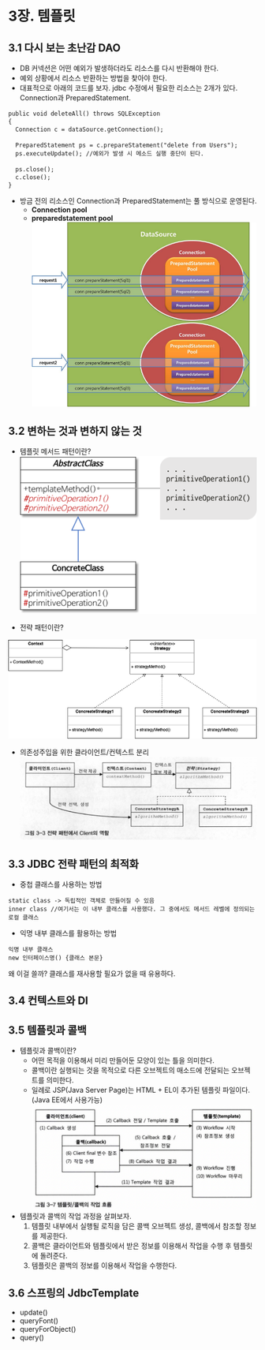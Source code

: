 # 3장. 템플릿

## 3.1 다시 보는 초난감 DAO
- DB 커넥션은 어떤 예외가 발생하더라도 리소스를 다시 반환해야 한다.
- 예외 상황에서 리소스 반환하는 방법을 찾아야 한다.
- 대표적으로 아래의 코드를 보자. jdbc 수정에서 필요한 리소스는 2개가 있다. Connection과 PreparedStatement. 
```
public void deleteAll() throws SQLException
{
  Connection c = dataSource.getConnection();
  
  PreparedStatement ps = c.prepareStatement("delete from Users"); 
  ps.executeUpdate(); //예외가 발생 시 메소드 실행 중단이 된다.
  
  ps.close();
  c.close();
}
```
- 방금 전의 리소스인 Connection과 PreparedStatement는 풀 방식으로 운영된다.
  - **Connection pool**
  - **preparedstatement pool**
![img_4.png](img_4.png)

## 3.2 변하는 것과 변하지 않는 것
- 템플릿 메서드 패턴이란?
![img.png](img.png)

- 전략 패턴이란?

![img_1.png](img_1.png)

- 의존성주입을 위한 클라이언트/컨텍스트 분리
![img_2.png](img_2.png)

## 3.3 JDBC 전략 패턴의 최적화
- 중첩 클래스를 사용하는 방법
```
static class -> 독립적인 객체로 만들어질 수 있음
inner class //여기서는 이 내부 클래스를 사용했다. 그 중에서도 메서드 레벨에 정의되는 로컬 클래스
```
- 익명 내부 클래스를 활용하는 방법
```
익명 내부 클래스
new 인터페이스명() {클래스 본문}  
```
왜 이걸 쓸까? 클래스를 재사용할 필요가 없을 때 유용하다.

## 3.4 컨텍스트와 DI

## 3.5 템플릿과 콜백
- 템플릿과 콜백이란?
  - 어떤 목적을 이용해서 미리 만들어둔 모양이 있는 틀을 의미한다.
  - 콜백이란 실행되는 것을 목적으로 다른 오브젝트의 매소드에 전달되는 오브젝트를 의미한다.
  - 일례로 JSP(Java Server Page)는 HTML + EL이 추가된 템플릿 파일이다. (Java EE에서 사용가능)
![img_3.png](img_3.png) 
- 템플릿과 콜백의 작업 과정을 살펴보자.
  1. 템플릿 내부에서 실행될 로직을 담은 콜백 오브젝트 생성, 콜백에서 참조할 정보를 제공한다.
  2. 콜백은 클라이언트와 템플릿에서 받은 정보를 이용해서 작업을 수행 후 템플릿에 돌려준다.
  3. 템플릿은 콜백의 정보를 이용해서 작업을 수행한다.

## 3.6 스프링의 JdbcTemplate
- update()  
- queryFont() 
- queryForObject()  
- query() 